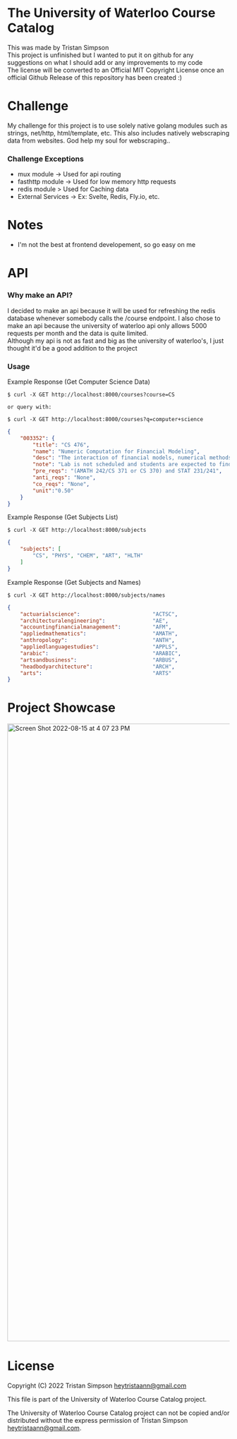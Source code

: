 # The University of Waterloo Course Catalog
This was made by Tristan Simpson
<br>
This project is unfinished but I wanted to put it on github for any suggestions on what I should add or any improvements to my code
<br>
The license will be converted to an Official MIT Copyright License once an official Github Release of this repository has been created :)

# Challenge
My challenge for this project is to use solely native golang modules such as
strings, net/http, html/template, etc. This also includes natively webscraping
data from websites. God help my soul for webscraping..

<h3> Challenge Exceptions </h3>

- mux module -> Used for api routing
- fasthttp module -> Used for low memory http requests
- redis module > Used for Caching data
- External Services -> Ex: Svelte, Redis, Fly.io, etc.

# Notes
- I'm not the best at frontend developement, so go easy on me

# API
<h3>Why make an API?</h3>
I decided to make an api because it will be used for refreshing
the redis database whenever somebody calls the /course endpoint.
I also chose to make an api because the university of waterloo
api only allows 5000 requests per month and the data is quite limited.
<br>
Although my api is not as fast and big as the university of waterloo's,
I just thought it'd be a good addition to the project

<h3>Usage</h3>

Example Response (Get Computer Science Data)
<br>

```
$ curl -X GET http://localhost:8000/courses?course=CS

or query with:

$ curl -X GET http://localhost:8000/courses?q=computer+science
```

```json
{
    "003352": {
        "title": "CS 476",
        "name": "Numeric Computation for Financial Modeling",
        "desc": "The interaction of financial models, numerical methods, and computing environments. Basic  computational aspects of option pricing and hedging. Numerical methods for stochastic differential equations, strong and weak convergence. Generating correlated random numbers. Time-stepping methods. Finite difference methods for the Black-Scholes equation. Discretization, stability, convergence. Methods for portfolio optimization, effect of data errors on portfolio weights. ",
        "note": "Lab is not scheduled and students are expected to find time in open hours to complete their work. Students who receive a good grade in CS 335 may contact the instructor of CS 476 to seek admission without the formal prerequisites. Offered: W]",
        "pre_reqs": "(AMATH 242/CS 371 or CS 370) and STAT 231/241",
        "anti_reqs": "None",
        "co_reqs": "None",
        "unit":"0.50"
    }
}
```

Example Response (Get Subjects List)
<br>

```
$ curl -X GET http://localhost:8000/subjects
```

```json
{
    "subjects": [
        "CS", "PHYS", "CHEM", "ART", "HLTH"
    ]
}
```

Example Response (Get Subjects and Names)
<br>

```
$ curl -X GET http://localhost:8000/subjects/names
```

```json
{
    "actuarialscience":                       "ACTSC",
	"architecturalengineering":               "AE",
	"accountingfinancialmanagement":          "AFM",
	"appliedmathematics":                     "AMATH",
	"anthropology":                           "ANTH",
	"appliedlanguagestudies":                 "APPLS",
	"arabic":                                 "ARABIC",
	"artsandbusiness":                        "ARBUS",
	"headbodyarchitecture":                   "ARCH",
	"arts":                                   "ARTS"
}

```

# Project Showcase
<img width="1401" alt="Screen Shot 2022-08-15 at 4 07 23 PM" src="https://user-images.githubusercontent.com/75189508/184709727-a1835949-216a-4468-a3ca-fd342bf3fb95.png">




# License
Copyright (C) 2022 Tristan Simpson <heytristaann@gmail.com>

This file is part of the University of Waterloo Course Catalog project.

The University of Waterloo Course Catalog project can not be copied and/or distributed without the express permission of Tristan Simpson <heytristaann@gmail.com>. 
